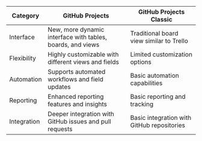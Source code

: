 

|Category|GitHub Projects|GitHub Projects Classic|
|---|---|---|
|Interface|New, more dynamic interface with tables, boards, and views|Traditional board view similar to Trello|
|Flexibility|Highly customizable with different views and fields|Limited customization options|
|Automation|Supports automated workflows and field updates|Basic automation capabilities|
|Reporting|Enhanced reporting features and insights|Basic reporting and tracking|
|Integration|Deeper integration with GitHub issues and pull requests|Basic integration with GitHub repositories|